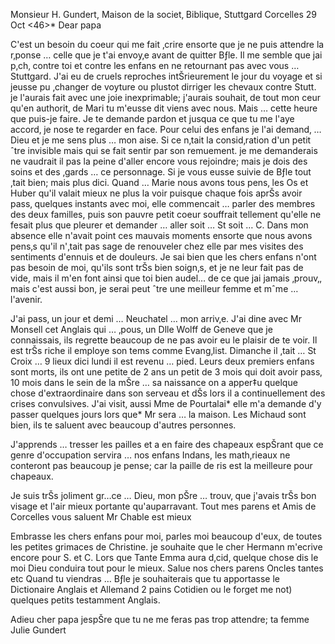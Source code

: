Monsieur H. Gundert, Maison de la societ‚ Biblique, Stuttgard 
 Corcelles 29 Oct <46>*
Dear papa

C'est un besoin du coeur qui me fait ‚crire ensorte que je ne puis attendre la r‚ponse … celle que je t'ai envoy‚e avant de quitter Bƒle. 
Il me semble que jai p‚ch‚ contre toi et contre les enfans en ne retournant pas avec vous … Stuttgard. J'ai eu de cruels reproches intŠrieurement le jour du voyage et si jeusse pu ‚changer de voyture ou plustot dirriger les chevaux contre Stutt. je l'aurais fait avec une joie inexprimable; j'aurais souhait‚ de tout mon ceur qu'en authorit‚ de Mari tu m'eusse dit viens avec nous. Mais … cette heure que puis-je faire. Je te demande pardon et jusqua ce que tu me l'aye accord‚ je nose te regarder en face. Pour celui des enfans je l'ai demand‚ … Dieu et je me sens plus … mon aise. Si ce n‚tait la consid‚ration d'un petit ˆtre invisible mais qui se fait sentir par son remuement. je me demanderais ne vaudrait il pas la peine d'aller encore vous rejoindre; mais je dois des soins et des ‚gards … ce personnage. Si je vous eusse suivie de Bƒle tout ‚tait bien; mais plus dici. Quand … Marie nous avons tous pens‚ les Os et Huber qu'il valait mieux ne plus la voir puisque chaque fois aprŠs avoir pass‚ quelques instants avec moi, elle commencait … parler des membres des deux familles, puis son pauvre petit coeur souffrait tellement qu'elle ne fesait plus que pleurer et demander … aller soit … St soit … C. Dans mon absence elle n'avait point ces mauvais moments ensorte que nous avons pens‚s qu'il n'‚tait pas sage de renouveler chez elle par mes visites des sentiments d'ennuis et de douleurs. Je sai bien que les chers enfans n'ont pas besoin de moi, qu'ils sont trŠs bien soign‚s, et je ne leur fait pas de vide, mais il m'en font ainsi que toi bien audel… de ce que jai jamais ‚prouv‚, mais c'est aussi bon, je serai peut ˆtre une meilleur femme et mˆme … l'avenir.

J'ai pass‚ un jour et demi … Neuchatel … mon arriv‚e. J'ai dine avec Mr Monsell cet Anglais qui … ‚pous‚ un Dlle Wolff de Geneve que je connaissais, ils regrette beaucoup de ne pas avoir eu le plaisir de te voir. Il est trŠs riche il employe son tems comme Evang‚list. Dimanche il ‚tait … St Croix … 9 lieux dici lundi il est revenu … pied. Leurs deux premiers enfans sont morts, ils ont une petite de 2 ans un petit de 3 mois qui doit avoir pass‚ 10 mois dans le sein de la mŠre … sa naissance on a apper‡u quelque chose d'extraordinaire dans son serveau et dŠs lors il a continuellement des crises convulsives. J'ai visit‚ aussi Mme de Pourtalai* elle m'a demande d'y passer quelques jours lors que* Mr sera … la maison. Les Michaud sont bien, ils te saluent avec beaucoup d'autres personnes.

J'apprends … tresser les pailles et a en faire des chapeaux espŠrant que ce genre d'occupation servira … nos enfans Indans, les math‚rieaux ne conteront pas beaucoup je pense; car la paille de ris est la meilleure pour chapeaux.

Je suis trŠs joliment gr…ce … Dieu, mon pŠre … trouv‚ que j'avais trŠs bon visage et l'air mieux portante qu'auparravant. Tout mes parens et Amis de Corcelles vous saluent Mr Chable est mieux

Embrasse les chers enfans pour moi, parles moi beaucoup d'eux, de toutes les petites grimaces de Christine. je souhaite que le cher Hermann m'ecrive encore pour S. et C. Lors que Tante Emma aura d‚cid‚ quelque chose dis le moi Dieu conduira tout pour le mieux. Salue nos chers parens Oncles tantes etc Quand tu viendras … Bƒle je souhaiterais que tu apportasse le Dictionaire Anglais et Allemand 2 pains Cotidien ou le forget me not) quelques petits testamment Anglais.

Adieu cher papa jespŠre que tu ne me feras pas trop attendre; ta femme  Julie Gundert

